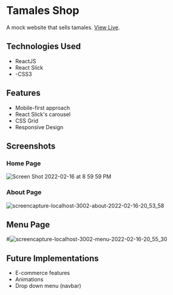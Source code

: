 # Tamales Shop

A mock website that sells tamales. [View Live](https://tamales-clone.herokuapp.com/).

## Technologies Used
- ReactJS
- React Slick
- -CSS3

## Features
- Mobile-first approach
- React Slick's carousel
- CSS Grid
- Responsive Design

## Screenshots
### Home Page
![Screen Shot 2022-02-16 at 8 59 59 PM](https://user-images.githubusercontent.com/78451440/154408858-49676793-d5ee-40a8-8ede-4c66c304ef73.png)

### About Page
![screencapture-localhost-3002-about-2022-02-16-20_53_58](https://user-images.githubusercontent.com/78451440/154408367-1699366c-63c9-4304-b353-ff37eb541b2a.png)

## Menu Page
#![screencapture-localhost-3002-menu-2022-02-16-20_55_30](https://user-images.githubusercontent.com/78451440/154408947-66697060-f473-4dfe-b285-6e0e291f3edf.png)

## Future Implementations
- E-commerce features
- Animations
- Drop down menu (navbar)
